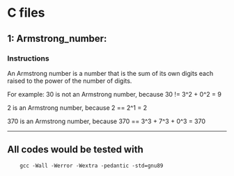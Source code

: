 # C files

## 1: Armstrong_number:
### Instructions
An Armstrong number is a number that is the sum of its own digits each raised to the power of the number of digits.

For example:
30 is not an Armstrong number, because 30 != 3^2 + 0^2 = 9

2 is an Armstrong number, because 2 == 2^1 = 2

370 is an Armstrong number, because 370 == 3^3 + 7^3 + 0^3 = 370

---------------------------




## All codes would be tested with
		gcc -Wall -Werror -Wextra -pedantic -std=gnu89
